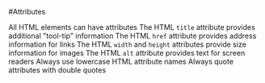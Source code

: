 #Attributes

All HTML elements can have attributes
The HTML `title` attribute provides additional "tool-tip" information
The HTML `href` attribute provides address information for links
The HTML `width` and `height` attributes provide size information for images
The HTML `alt` attribute provides text for screen readers
Always use lowercase HTML attribute names
Always quote attributes with double quotes
